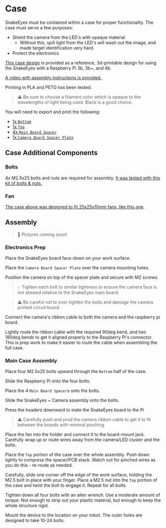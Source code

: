 # Case

SnakeEyes must be contained within a case for proper functionality. The case must serve a few purposes:

 * Shield the camera from the LED's with opaque material
   * Without this, spill light from the LED's will wash out the image, and made target identification very hard.
* Protect the electronics 

[This case design](https://cad.onshape.com/documents/f103c7ef3fd26794c458b982/w/31e132f18a5a8b15dab352ca/e/fb93b9d1fb39f2f70ae6d80d) is provided as a reference, 3d-printable design for using the SnakeEyes with a Raspberry Pi 3b, 3b+, and 4b.

[A video with assembly instructions is provided.](https://youtu.be/iXhFbSNitfY).

Printing in PLA and PETG has been tested. 

> :warning: Be sure to choose a filament color which is opaque to the wavelengths of light being used. Black is a good choice.

You will need to export and print the following:

 * [1x `Bottom`](https://github.com/PlayingWithFusion/SnakeEyesDocs/blob/master/Parts%20-%20Bottom.stl)
 * [1x `Top`](https://github.com/PlayingWithFusion/SnakeEyesDocs/blob/master/Parts%20-%20Top.stl)
 * [4x `Main Board Spacer`](https://github.com/PlayingWithFusion/SnakeEyesDocs/blob/master/Parts%20-%20Main%20Board%20Spacer.stl)
 * [1x `Camera Board Spacer Plate`](https://github.com/PlayingWithFusion/SnakeEyesDocs/blob/master/Parts%20-%20Camera%20Board%20Spacer%20Plate.stl)

## Case Additional Components

### Bolts

4x M2.5x25 bolts and nuts are required for assembly. [It was tested with this kit of bolts & nuts.](https://www.amazon.com/gp/product/B082XPZV1V/ref=ppx_yo_dt_b_asin_title_o02_s00?ie=UTF8&psc=1)

### Fan

[The case above was designed to fit 25x25x10mm fans, like this one](https://www.amazon.com/gp/product/B01406OSNE/ref=ppx_yo_dt_b_asin_title_o00_s00?ie=UTF8&psc=1). 

## Assembly

> :construction: Pictures coming soon!

### Electronics Prep

Place the SnakeEyes board face-down on your work surface.

Place the `Camera Board Spacer Plate` over the camera mounting holes. 

Position the camera on top of the spacer plate and secure with M2 screws. 

> :bulb: Tighten each bolt to similar tightness to ensure the camera face is not skewed relative to the SnakeEyes main board.

> :warning: Be careful not to over-tighten the bolts and damage the camera printed circuit board.

Connect the camera's ribbon cable to both the camera and the raspberry pi board.

Lightly route the ribbon cable with the required 90deg bend, and two 180deg bends to get it aligned properly to the Raspberry Pi's connector. This is prep work to make it easier to route the cable when assembling the full case.


### Main Case Assembly

Place four M2.5x25 bolts upward through the `Bottom` half of the case.

Slide the Raspberry Pi onto the four bolts.

Place the 4 `Main Board Spacer`s onto the bolts.

Slide the SnakeEyes + Camera assembly onto the bolts.

Press the headers downward to mate the SnakeEyes board to the Pi

> :warning: Carefully push and prod the camera ribbon cable to get it to fit between the boards with minimal pinching.

Place the fan into the holder and connect it to the board-mount jack. Carefully wrap up or route wires away from the camera/LED cluster and the bolts.

Place the `Top` portion of the case over the whole assembly. Push down lightly to compress the spacer/PCB stack. Watch out for pinched wires as you do this - re-route as needed.

Carefully, slide one corner off the edge of the work surface, holding the M2.5 bolt in place with your finger. Place a M2.5 nut into the `Top` portion of the case and twist the bolt to engage it. Repeat for all bolts.

Tighten down all four bolts with an allen wrench. Use a moderate amount of torque: Not enough to strip out your plastic material, but enough to keep the whole structure rigid.

Mount the device to the location on your robot. The outer holes are designed to take 10-24 bolts.
